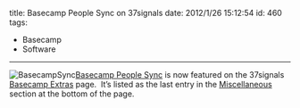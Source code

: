 title: Basecamp People Sync on 37signals
date: 2012/1/26 15:12:54
id: 460
tags:
- Basecamp
- Software
---
![BasecampSync](http://www.s-church.net/journal_images/Windows-Live-Writer/Basecamp-People-Sync-on-37Signals_D498/BasecampSync_c5e5656c-77f1-45aa-90f6-603f412a4f40.png "BasecampSync")[Basecamp People Sync](http://www.s-church.net/BasecampPeopleSync) is now featured on the 37signals [Basecamp Extras](http://basecamphq.com/extras) page.  It’s listed as the last entry in the [Miscellaneous](http://basecamphq.com/extras#misc) section at the bottom of the page.